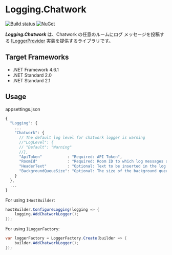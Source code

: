 ﻿# Logging.Chatwork
[![Build status](https://ci.appveyor.com/api/projects/status/cb2wao89os87g89r/branch/master?svg=true)](https://ci.appveyor.com/project/inasync/logging-chatwork/branch/master)
[![NuGet](https://img.shields.io/nuget/v/Inasync.Logging.Chatwork.svg)](https://www.nuget.org/packages/Inasync.Logging.Chatwork/)

***Logging.Chatwork*** は、Chatwork の任意のルームにログ メッセージを投稿する [ILoggerProvider](https://docs.microsoft.com/ja-jp/aspnet/core/fundamentals/logging/) 実装を提供するライブラリです。


## Target Frameworks
- .NET Framework 4.6.1
- .NET Standard 2.0
- .NET Standard 2.1

## Usage
appsettings.json
```js
{
  "Logging": {
    ...
    "Chatwork": {
      // The default log level for chatwork logger is warning
      //"LogLevel": {
      // "Default": "Warning"
      //},
      "ApiToken"           : "Required: API Token",
      "RoomId"             : "Required: Room ID to which log messages are posted",
      "HeaderText"         : "Optional: Text to be inserted in the log message header",
      "BackgroundQueueSize": "Optional: The size of the background queue for posting messages (default: 1024)"
    }
  },
  ...
}
```

For using `IHostBuilder`:
```cs
hostBuilder.ConfigureLogging(logging => {
    logging.AddChatworkLogger();
});
```

For using `ILoggerFactory`:
```cs
var loggerFactory = LoggerFactory.Create(builder => {
    builder.AddChatworkLogger();
});
```

